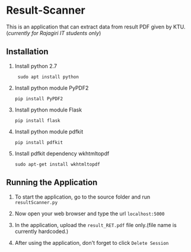 # Result-Scanner

This is an application that can extract data from result PDF given by KTU.(*currently for Rajagiri IT students only*)

## Installation
1. Install python 2.7 

    ``` sudo apt install python```


2. Install python module PyPDF2 

    ```pip install PyPDF2 ```
    
3. Install python module Flask

    ```pip install flask```
    
4. Install python module pdfkit

    ```pip install pdfkit```
    
5. Install pdfkit dependency wkhtmltopdf

    ```sudo apt-get install wkhtmltopdf```

## Running the Application

1. To start the application, go to the source folder and run ```resultScanner.py```

2. Now open your web browser and type the url ```localhost:5000```

3. In the application, upload the `result_RET.pdf` file only.(file name is currently hardcoded.)

4. After using the application, don't forget to click `Delete Session`

